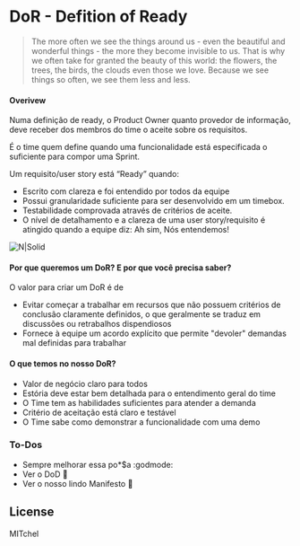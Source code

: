 # DoR - Defition of Ready
> The more often we see the things around us - 
> even the beautiful and wonderful things - the more they become invisible to us. 
> That is why we often take for granted the beauty of this world: the flowers, the trees, the birds, the clouds 
> even those we love. Because we see things so often, we see them less and less.

#### Overivew
Numa definição de ready, o Product Owner quanto provedor de informação, deve receber dos membros do time o aceite sobre os 
requisitos.

É o time quem define quando uma funcionalidade está especificada o suficiente para compor uma Sprint.

Um requisito/user story está “Ready” quando:

 * Escrito com clareza e foi entendido por todos da equipe
 * Possui granularidade suficiente para ser desenvolvido em um timebox.
 * Testabilidade comprovada através de critérios de aceite.
 * O nível de detalhamento e a clareza de uma user story/requisito é atingido quando a equipe diz: Ah sim, Nós entendemos!

![N|Solid](https://i.ytimg.com/vi/xz3PbpPR6DY/hqdefault.jpg)

#### Por que queremos um DoR? E por que você precisa saber?
O valor para criar um DoR é de 
 - Evitar começar a trabalhar em recursos que não possuem critérios de conclusão claramente definidos,
o que geralmente se traduz em discussões ou retrabalhos dispendiosos
 - Fornece à equipe um acordo explícito que permite "devoler" demandas mal definidas para trabalhar

#### O que temos no nosso DoR?
 - Valor de negócio claro para todos
 - Estória deve estar bem detalhada para o entendimento geral do time
 - O Time tem as habilidades suficientes para atender a demanda
 - Critério de aceitação está claro e testável
 - O Time sabe como demonstrar a funcionalidade com uma demo


### To-Dos
 - Sempre melhorar essa po*$a :godmode:
 - Ver o DoD :boot:
 - Ver o nosso lindo Manifesto :panda_face:

License
----

MITchel
